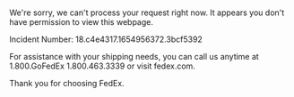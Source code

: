 	


 	

We're sorry, we can't process your request right now. It appears you don't have permission to view this webpage.


Incident Number: 18.c4e4317.1654956372.3bcf5392





For assistance with your shipping needs, you can call us anytime at 1.800.GoFedEx 1.800.463.3339 or visit fedex.com.




Thank you for choosing FedEx.